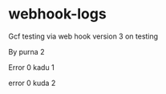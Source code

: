 # webhook-logs

Gcf testing via web hook version 3 on testing

By purna 2

Error 0 kadu 1

error 0 kuda 2

